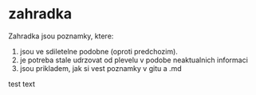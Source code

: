 # zahradka
Zahradka jsou poznamky, ktere:
1) jsou ve sdiletelne podobne (oproti predchozim).
2) je potreba stale udrzovat od plevelu v podobe neaktualnich informaci
3) jsou prikladem, jak si vest poznamky v gitu a .md

test text
